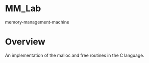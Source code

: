 # MM_Lab
memory-management-machine

# Overview
An implementation of the malloc and free routines in the C language. 
